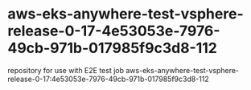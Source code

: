 # aws-eks-anywhere-test-vsphere-release-0-17-4e53053e-7976-49cb-971b-017985f9c3d8-112
repository for use with E2E test job aws-eks-anywhere-test-vsphere-release-0-17:4e53053e-7976-49cb-971b-017985f9c3d8-112
